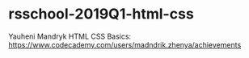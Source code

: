 # rsschool-2019Q1-html-css
Yauheni Mandryk
HTML CSS Basics: https://www.codecademy.com/users/madndrik.zhenya/achievements
